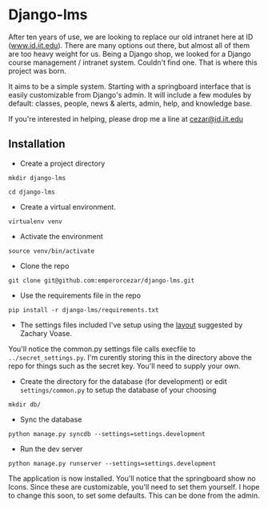Django-lms
=================================

After ten years of use, we are looking to replace our old intranet here at ID (www.id.iit.edu). There are many options out there, but almost all of them are too heavy weight for us. Being a Django shop, we looked for a Django course management / intranet system. Couldn't find one. That is where this project was born.

It aims to be a simple system. Starting with a springboard interface that is easily customizable from Django's admin. It will include a few modules by default: classes, people, news & alerts, admin, help, and knowledge base.

If you're interested in helping, please drop me a line at cezar@id.iit.edu

Installation
------------

- Create a project directory

 `mkdir django-lms`
 
 `cd django-lms`

- Create a virtual environment.

 `virtualenv venv`

- Activate the environment

 `source venv/bin/activate`

- Clone the repo

 `git clone git@github.com:emperorcezar/django-lms.git`

- Use the requirements file in the repo

 `pip install -r django-lms/requirements.txt`

- The settings files included I've setup using the [layout](http://blog.zacharyvoase.com/2010/02/03/django-project-conventions/) suggested by Zachary Voase.

 You'll notice the common.py settings file calls execfile to `../secret_settings.py`. I'm curently storing this in the directory above the repo for things such as the secret key. You'll need to supply your own.

- Create the directory for the database (for development) or edit `settings/common.py` to setup the database of your choosing

 `mkdir db/`

- Sync the database

 `python manage.py syncdb --settings=settings.development`

- Run the dev server

 `python manage.py runserver --settings=settings.development`

The application is now installed. You'll notice that the springboard show no Icons. Since these are customizable, you'll need to set them yourself. I hope to change this soon, to set some defaults. This can be done from the admin.
